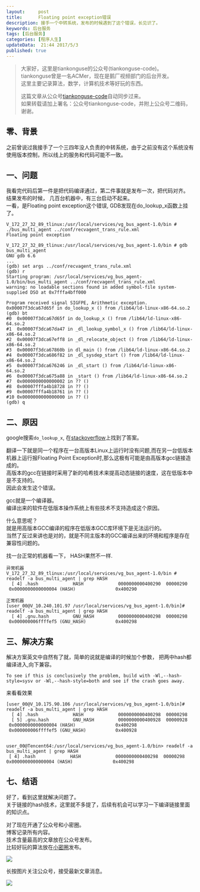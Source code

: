 ```yaml
---  
layout:     post  
title:      Floating point exception错误
description: 接手一个中转系统，发布的时候遇到了这个错误，长见识了。         
keywords: 后台服务  
tags: [后台服务]  
categories: [程序人生]  
updateData:  21:44 2017/5/3 
published: true  
---  
```

  
  
>   
> 大家好，这里是tiankonguse的公众号(tiankonguse-code)。    
> tiankonguse曾是一名ACMer，现在是鹅厂视频部门的后台开发。    
> 这里主要记录算法，数学，计算机技术等好玩的东西。   
>      
> 这篇文章从公众号[tiankonguse-code](http://mp.weixin.qq.com/s/kjuZuB6l80e49rP_cJEr_g)自动同步过来。    
> 如果转载请加上署名：公众号tiankonguse-code，并附上公众号二维码，谢谢。    
>    
  

## 零、背景

之前曾说过我接手了一个三四年没人负责的中转系统，由于之前没有这个系统没有使用版本控制，所以线上的服务和代码可能不一致。 



## 一、问题

 
我看完代码后第一件是把代码编译通过，第二件事就是发布一次，把代码对齐。  
结果发布的时候， 几百台机器中，有三台启动不起来。  
一看，是Floating point exception这个错误, GDB发现在do_lookup_x函数上挂了。  


```
V_172_27_32_89_tlinux:/usr/local/services/vg_bus_agent-1.0/bin # ./bus_multi_agent ../conf/recvagent_trans_rule.xml
Floating point exception

V_172_27_32_89_tlinux:/usr/local/services/vg_bus_agent-1.0/bin # gdb bus_multi_agent
GNU gdb 6.6
...
(gdb) set args ../conf/recvagent_trans_rule.xml
(gdb) r
Starting program: /usr/local/services/vg_bus_agent-1.0/bin/bus_multi_agent ../conf/recvagent_trans_rule.xml
warning: no loadable sections found in added symbol-file system-supplied DSO at 0x7fffa4bff000

Program received signal SIGFPE, Arithmetic exception.
0x00007f3dca67d65f in do_lookup_x () from /lib64/ld-linux-x86-64.so.2
(gdb) bt
#0  0x00007f3dca67d65f in do_lookup_x () from /lib64/ld-linux-x86-64.so.2
#1  0x00007f3dca67da47 in _dl_lookup_symbol_x () from /lib64/ld-linux-x86-64.so.2
#2  0x00007f3dca67eff8 in _dl_relocate_object () from /lib64/ld-linux-x86-64.so.2
#3  0x00007f3dca67860b in dl_main () from /lib64/ld-linux-x86-64.so.2
#4  0x00007f3dca686f82 in _dl_sysdep_start () from /lib64/ld-linux-x86-64.so.2
#5  0x00007f3dca676246 in _dl_start () from /lib64/ld-linux-x86-64.so.2
#6  0x00007f3dca675a88 in _start () from /lib64/ld-linux-x86-64.so.2
#7  0x0000000000000002 in ?? ()
#8  0x00007fffa4b18728 in ?? ()
#9  0x00007fffa4b18761 in ?? ()
#10 0x0000000000000000 in ?? ()
(gdb) q
```  


## 二、原因


google搜索`do_lookup_x`, 在[stackoverflow](http://stackoverflow.com/questions/12570374/floating-point-exception-sigfpe-on-int-main-return0)上找到了答案。  


翻译一下就是同一个程序在一台高版本Linux上运行时没有问题,而在另一台低版本机器上运行报Floating Point Exception时,那么这极有可能是由高版本gcc链接造成的。  
高版本的gcc在链接时采用了新的哈希技术来提高动态链接的速度，这在低版本中是不支持的。  
因此会发生这个错误。  


gcc就是一个编译器。  
编译出来的软件在低版本操作系统上有些技术不支持造成这个原因。  


什么意思呢？  
就是用高版本GCC编译的程序在低版本GCC库环境下是无法运行的。  
当然了反过来讲也是对的，就是不同主版本的GCC编译出来的环境和程序是存在兼容性问题的。  



找一台正常的机器看一下， HASH果然不一样.  

```
异常机器
V_172_27_32_89_tlinux:/usr/local/services/vg_bus_agent-1.0/bin # readelf -a bus_multi_agent | grep HASH    
  [ 4] .hash             HASH             0000000000400290  00000290
 0x0000000000000004 (HASH)               0x400290

正常机器
[user_00@V_10.240.101.97 /usr/local/services/vg_bus_agent-1.0/bin]# readelf -a bus_multi_agent | grep HASH
  [ 4] .gnu.hash         GNU_HASH         0000000000400298  00000298
 0x000000006ffffef5 (GNU_HASH)           0x400298

```


## 三、解决方案


解决方案英文中自然有了就，简单的说就是编译的时候加个参数， 把两中hash都编译进入,向下兼容。  

```
To see if this is conclusively the problem, build with -Wl,--hash-style=sysv or -Wl,--hash-style=both and see if the crash goes away.  
```



来看看效果  

```
[user_00@V_10.175.90.106 /usr/local/services/vg_bus_agent-1.0/bin]# readelf -a bus_multi_agent | grep HASH  
  [ 4] .hash             HASH             0000000000400298  00000298
  [ 5] .gnu.hash         GNU_HASH         0000000000400928  00000928
 0x0000000000000004 (HASH)               0x400298
 0x000000006ffffef5 (GNU_HASH)           0x400928
 

user_00@Tencent64:/usr/local/services/vg_bus_agent-1.0/bin> readelf -a bus_multi_agent | grep HASH    
 [ 4] .hash             HASH             0000000000400298  00000298
0x0000000000000004 (HASH)               0x400298
```



## 七、结语


好了，看到这里就解决问题了。  
关于链接的hash技术，这里就不多提了，后续有机会可以学习一下编译链接里面的知识点。    



对了现在开通了公众号和小密圈。  
博客记录所有内容。  
技术含量最高的文章放在公众号发布。  
比较好玩的算法放在[小密圈](https://wx.xiaomiquan.com/mweb/views/joingroup/join_group.html?group_id=281548515451&secret=r0krqw9fw0at24vxjxo1uo4k0h4lfe47&extra=d67ce0c25ec91252b3af846a10154c9e9d4cb50c763fee178acd68cd2c2e09ee)发布。  


![](//res.tiankonguse.com/images/suanfa_xiaomiquan.jpg)  
  
  
长按图片关注公众号，接受最新文章消息。   
  
![](//res.tiankonguse.com/images/weixin-50cm.jpg)  
  
  
  